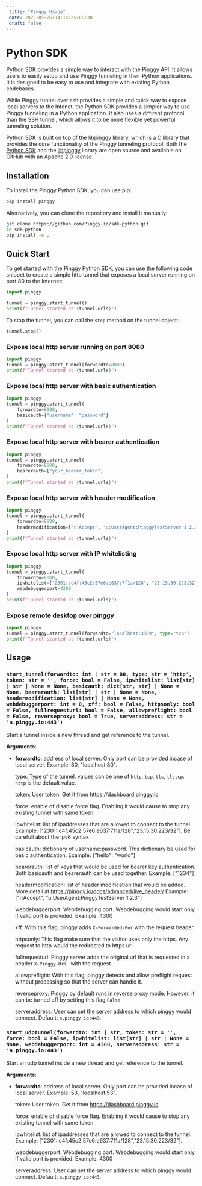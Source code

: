 ```yaml
---
 title: "Pinggy Usage"
 date: 2025-05-26T14:15:25+05:30
 draft: false
---
```


# Python SDK
Python SDK provides a simple way to interact with the Pinggy API. It allows users to easily setup and use Pinggy tunneling in their Python applications. It is designed to be easy to use and integrate with existing Python codebases.

While Pinggy tunnel over ssh provides a simple and quick way to expose local servers to the Intenet, the Python SDK provides a simpler way to use Pinggy tunneling in a Python application. It also uses a diffirent protocol than the SSH tunnel, which allows it to be more flexible yet powerful tunneling solution.

Python SDK is built on top of the [libpinggy](https://github.com/Pinggy-io/libpinggy) library, which is a C library that provides the core functionality of the Pinggy tunneling protocol. Both the [Python SDK](https://github.com/Pinggy-io/sdk-python) and the [libpinggy](https://github.com/Pinggy-io/libpinggy) library are open source and available on GitHub with an Apache 2.0 license.

## Installation
To install the Pinggy Python SDK, you can use pip:

```bash
pip install pinggy
```

Alternatively, you can clone the repository and install it manually:

```bash
git clone https://github.com/Pinggy-io/sdk-python.git
cd sdk-python
pip install -e .
```

## Quick Start
To get started with the Pinggy Python SDK, you can use the following code snippet to create a simple http tunnel that exposes a local server running on port 80 to the Internet:

```python
import pinggy

tunnel = pinggy.start_tunnel()
print(f"Tunnel started at {tunnel.urls}")
```

To stop the tunnel, you can call the `stop` method on the tunnel object:

```python
tunnel.stop()
```

### Expose local http server running on port 8080
```python
import pinggy
tunnel = pinggy.start_tunnel(forwardto=8080)
print(f"Tunnel started at {tunnel.urls}")
```

### Expose local http server with basic authentication
```python
import pinggy
tunnel = pinggy.start_tunnel(
    forwardto=8080,
    basicauth={"username": "password"}
)
print(f"Tunnel started at {tunnel.urls}")
```

### Expose local http server with bearer authentication
```python
import pinggy
tunnel = pinggy.start_tunnel(
    forwardto=8080,
    bearerauth=["your_bearer_token"]
)
print(f"Tunnel started at {tunnel.urls}")
```
### Expose local http server with header modification
```python
import pinggy
tunnel = pinggy.start_tunnel(
    forwardto=8080,
    headermodification=["r:Accept", "u:UserAgent:PinggyTestServer 1.2.3"]
)
print(f"Tunnel started at {tunnel.urls}")
```
### Expose local http server with IP whitelisting
```python
import pinggy
tunnel = pinggy.start_tunnel(
    forwardto=8080,
    ipwhitelist=["2301::c4f:45c2:57e6:e637:7f1a/128", "23.15.30.223/32"],
    webdebuggerport=4300
)
print(f"Tunnel started at {tunnel.urls}")
```

### Expose remote desktop over pinggy
```python
import pinggy
tunnel = pinggy.start_tunnel(forwardto="localhost:3389", type="tcp")
print(f"Tunnel started at {tunnel.urls}")
```

## Usage

### `start_tunnel(forwardto: int | str = 80, type: str = 'http', token: str = '', force: bool = False, ipwhitelist: list[str] | str | None = None, basicauth: dict[str, str] | None = None, bearerauth: list[str] | str | None = None, headermodification: list[str] | None = None, webdebuggerport: int = 0, xff: bool = False, httpsonly: bool = False, fullrequesturl: bool = False, allowpreflight: bool = False, reverseproxy: bool = True, serveraddress: str = 'a.pinggy.io:443')`

Start a tunnel inside a new thread and get reference to the tunnel.

**Arguments**:
- **forwardto**: address of local server. Only port can be provided incase of local server. Example: 80, "localhost:80".

    type: Type of the tunnel. values can be one of `http`, `tcp`, `tls`, `tlstcp`. `http` is the default value.

    token: User token. Get it from https://dashboard.pinggy.io

    force: enable of disable force flag. Enabling it would cause to stop any existing tunnel with same token.

    ipwhitelist: list of ipaddresses that are allowed to connect to the tunnel. Example: ["2301::c4f:45c2:57e6:e637:7f1a/128","23.15.30.223/32"].
                Be carefull about the ipv6 syntax

    basicauth: dictionary of username:password. This dictionary be used for basic authentication. Example: {"hello": "world"}

    bearerauth: list of keys that would be used for bearer key authentication. Both basicauth and bearerauth can be used together.
                Example: ["1234"]

    headermodification: list of header modification that would be added. More detail at https://pinggy.io/docs/advanced/live_header/
                Example: ["r:Accept", "u:UserAgent:PinggyTestServer 1.2.3"]

    webdebuggerport: Webdebugging port. Webdebugging would start only if valid port is provided. Example: 4300

    xff: With this flag, pinggy adds `X-Forwarded-For` with the request header.

    httpsonly: This flag make sure that the visitor uses only the https. Any request to http would the redirected to https url.

    fullrequesturl: Pinggy server adds the original url that is requested in a header `X-Pinggy-Url ` with the request.

    allowpreflight: With this flag, pinggy detects and allow preflight request without processing so that the server can handle it.

    reverseproxy: Pinggy by default runs in reverse proxy mode. However, it can be turned off by setting this flag `False`

    serveraddress: User can set the server address to which pinggy would connect. Default: `a.pinggy.io:443`.

### `start_udptunnel(forwardto: int | str, token: str = '', force: bool = False, ipwhitelist: list[str] | str | None = None, webdebuggerport: int = 4300, serveraddress: str = 'a.pinggy.io:443')`

Start an udp tunnel inside a new thread and get reference to the tunnel.

**Arguments**:
- **forwardto**: address of local server. Only port can be provided incase of local server. Example: 53, "localhost:53".

    token: User token. Get it from https://dashboard.pinggy.io

    force: enable of disable force flag. Enabling it would cause to stop any existing tunnel with same token.

    ipwhitelist: list of ipaddresses that are allowed to connect to the tunnel. Example: ["2301::c4f:45c2:57e6:e637:7f1a/128","23.15.30.223/32"].

    webdebuggerport: Webdebugging port. Webdebugging would start only if valid port is provided. Example: 4300

    serveraddress: User can set the server address to which pinggy would connect. Default: `a.pinggy.io:443`.
